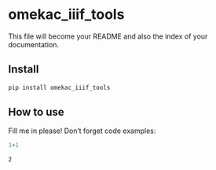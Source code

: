 omekac_iiif_tools
================

<!-- WARNING: THIS FILE WAS AUTOGENERATED! DO NOT EDIT! -->

This file will become your README and also the index of your
documentation.

## Install

``` sh
pip install omekac_iiif_tools
```

## How to use

Fill me in please! Don’t forget code examples:

``` python
1+1
```

    2

